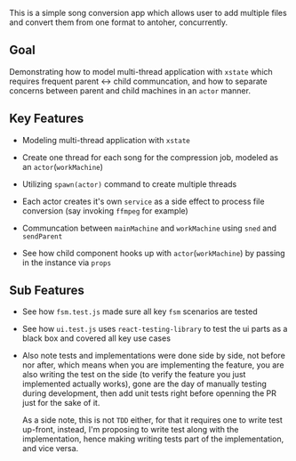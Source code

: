 This is a simple song conversion app which allows user to add multiple files and convert them from one format to antoher, concurrently.

## Goal

Demonstrating how to model multi-thread application with `xstate` which requires frequent parent <-> child communcation, and how to separate concerns between parent and child machines in an `actor` manner.

## Key Features

- Modeling multi-thread application with `xstate`

- Create one thread for each song for the compression job, modeled as an `actor`(`workMachine`)

- Utilizing `spawn(actor)` command to create multiple threads

- Each actor creates it's own `service` as a side effect to process file conversion (say invoking `ffmpeg` for example)

- Communcation between `mainMachine` and `workMachine` using `sned` and `sendParent`

- See how child component hooks up with `actor`(`workMachine`) by passing in the instance via `props`

## Sub Features

- See how `fsm.test.js` made sure all key `fsm` scenarios are tested

- See how `ui.test.js` uses `react-testing-library` to test the ui parts as a black box and covered all key use cases

- Also note tests and implementations were done side by side, not before nor after, which means when you are implementing the feature, you are also writing the test on the side (to verify the feature you just implemented actually works), gone are the day of manually testing during development, then add unit tests right before openning the PR just for the sake of it.

	As a side note, this is not `TDD` either, for that it requires one to write test up-front, instead, I'm proposing to write test along with the implementation, hence making writing tests part of the implementation, and vice versa.
